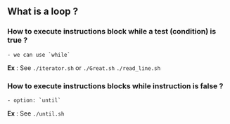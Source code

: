 ## What is a loop ?

### How to execute instructions block while a test (condition) is true ?

	- we can use `while`

**Ex** : See `./iterator.sh`  or `./Great.sh` `./read_line.sh`


### How to execute instructions blocks while instruction is false ?

	- option: `until` 

**Ex** : See `./until.sh`





